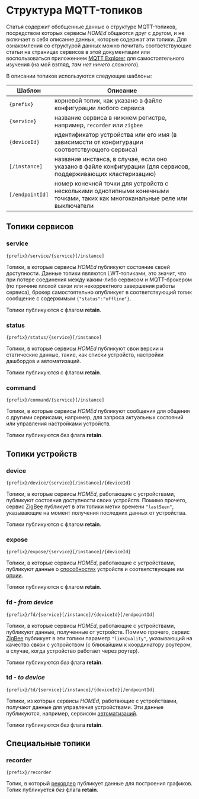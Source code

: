 # Структура MQTT-топиков

Статья содержит обобщенные данные о структуре MQTT-топиков, посредством которых сервисы _HOMEd_ общаются друг с другом, и не включает в себя описание данных, которые содержат эти топики. Для ознакомления со структурой данных можно почитать соответствующие статьи на страницах сервисов в этой документации или воспользоваться приложением [MQTT Explorer](http://mqtt-explorer.com) для самостоятельного изучения (на мой взгляд, _там нет ничего сложного_).

В описании топиков используются следующие шаблоны:

| Шаблон | Описание |
|--------|----------|
| `{prefix}`      | корневой топик, как указано в файле конфигурации любого сервиса |
| `{service}`     | название сервиса в нижнем регистре, например, `recorder` или `zigbee` |
| `{deviceId}`    | идентификатор устройства или его имя (в зависимости от конфигурации соответствующего сервиса) |
| `[/instance]`   | название инстанса, в случае, если оно указано в файле конфигурации (для сервисов, поддерживающих кластеризацию) |
| `[/endpointId]` | номер конечной точки для устройств с несколькими однотипными конечными точками, таких как многоканальные реле или выключатели |

## Топики сервисов

### service

```
{prefix}/service/{service}[/instance]
```

Топики, в которые сервисы _HOMEd_ публикуют состояние своей доступности. Данные топики являются LWT-топиками, это значит, что при потере соединения между каким-либо сервисом и MQTT-брокером (по причине плохой связи или некорректного завершения работы сервиса), брокер самостоятельно опубликует в соответствующий топик сообщение с содержимым `{"status":"offline"}`.

Топики публикуются с флагом __retain__.

### status

```
{prefix}/status/{service}[/instance]
```

Топики, в которые сервисы _HOMEd_ публикуют свои версии и статические данные, такие, как списки устройств, настройки дашбордов и автоматизаций.

Топики публикуются с флагом __retain__.

### command

```
{prefix}/command/{service}[/instance]
```

Топики, в которые сервисы _HOMEd_ публикуют сообщения для общения с другими сервисами, например, для запроса актуальных состояний или управления настройками устройств.

Топики публикуются _без_ флага __retain__.

## Топики устройств

### device

```
{prefix}/device/{service}[/instance]/{deviceId}
```

Топики, в которые сервисы _HOMEd_, работающие с устройствами, публикуют состояния доступности своих устройств. Помимо прочего, сервис [ZigBee](/zigbee/) публикует в эти топики метки времени `"lastSeen"`, указывающие на момент получения последних данных от устройства.

Топики публикуются с флагом __retain__.

### expose

```
{prefix}/expose/{service}[/instance]/{deviceId}
```

Топики, в которые сервисы _HOMEd_, работающие с устройствами, публикуют данные о [способностях](/common/exposes/) устройств и соответствующие им [опции](/common/options/).

Топики публикуются с флагом __retain__.

### fd _- from device_

```
{prefix}/fd/{service}[/instance]/{deviceId}[/endpointId]
```

Топики, в которые сервисы _HOMEd_, работающие с устройствами, публикуют данные, полученные от устройств. Помимо прочего, сервис [ZigBee](/zigbee/) публикует в эти топики параметр `"linkQuality"`, указывающий на качество связи с устройством (с ближайшим к координатору роутером, в случае, когда устройство работает через роутер).

Топики публикуются _без_ флага __retain__.

### td _- to device_

```
{prefix}/td/{service}[/instance]/{deviceId}[/endpointId]
```

Топики, из которых сервисы _HOMEd_, работающие с устройствами, получают данные для управления устройствами. Эти данные публикуются, например, сервисом [автоматизаций](/automation/).

Топики публикуются _без_ флага __retain__.

## Специальные топики

### recorder

```
{prefix}/recorder
```

Топик, в который [рекордер](/recorder/) публикует данные для построения графиков. Топик публикуется _без_ флага __retain__.
